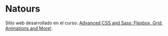 # Natours
Sitio web desarrollado en el curso: [Advanced CSS and Sass: Flexbox, Grid, Animations and More!](https://www.udemy.com/course/advanced-css-and-sass/).

